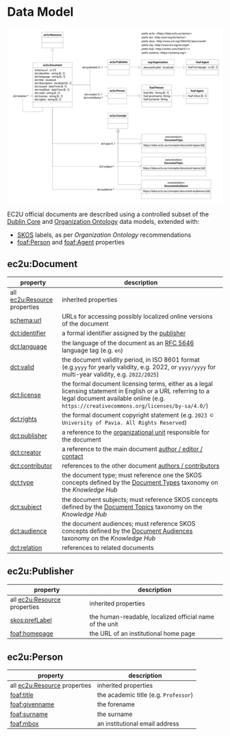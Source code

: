 # Data Model

![documents data model](index/documents.svg)

EC2U official documents are described using a controlled subset of
the [Dublin Core](https://www.dublincore.org/specifications/dublin-core/dcmi-terms/)
and [Organization Ontology](https://www.w3.org/TR/vocab-org/) data models, extended with:

* [SKOS](https://www.w3.org/TR/skos-primer/#seclabel) labels, as per *Organization Ontology* recommendations
* [foaf:Person](http://xmlns.com/foaf/0.1/#term_Person) and [foaf:Agent](http://xmlns.com/foaf/0.1/#term_Agent)
  properties

## ec2u:Document

| property                                                                                               | description                                                                                                                                                                                            |
|--------------------------------------------------------------------------------------------------------|--------------------------------------------------------------------------------------------------------------------------------------------------------------------------------------------------------|
| all [ec2u:Resource](resources) properties                                                              | inherited properties                                                                                                                                                                                   |
| [schema:url](https://schema.org/url)                                                                   | URLs for accessing possibly localized online versions of the document                                                                                                                                  |
| [dct:identifier](https://www.dublincore.org/specifications/dublin-core/dcmi-terms/terms/identifier/)   | a formal identifier assigned by the [publisher](#ec2upublisher)                                                                                                                                        |
| [dct:language](https://www.dublincore.org/specifications/dublin-core/dcmi-terms/terms/language/)       | the language of the document as an [RFC 5646](https://www.rfc-editor.org/info/rfc5646) language tag (e.g. `en`)                                                                                        |
| [dct:valid](https://www.dublincore.org/specifications/dublin-core/dcmi-terms/terms/valid/)             | the document validity period, in ISO 8601 format (e.g.`yyyy` for yearly validity, e.g. 2022, or `yyyy/yyyy` for multi-year validity, e.g. `2022/2025`)                                                 |
| [dct:license](https://www.dublincore.org/specifications/dublin-core/dcmi-terms/terms/license/)         | the formal document licensing terms, either as a legal licensing statement in English or a URL referring to a legal document available online (e.g. `https://creativecommons.org/licenses/by-sa/4.0/`) |
| [dct:rights](https://www.dublincore.org/specifications/dublin-core/dcmi-terms/terms/rights/)           | the formal document copyright statement (e.g. `2023 © University of Pavia. All Rights Reserved`)                                                                                                       |
| [dct:publisher](https://www.dublincore.org/specifications/dublin-core/dcmi-terms/terms/publisher/)     | a reference to the [organizational unit](#ec2u-publisher) responsible for the document                                                                                                                 |
| [dct:creator](https://www.dublincore.org/specifications/dublin-core/dcmi-terms/terms/creator/)         | a reference to the main document [author / editor / contact](#ec2uperson)                                                                                                                              |
| [dct:contributor](https://www.dublincore.org/specifications/dublin-core/dcmi-terms/terms/contributor/) | references to the other document [authors / contributors](#ec2uperson)                                                                                                                                 |
| [dct:type](https://www.dublincore.org/specifications/dublin-core/dcmi-terms/terms/type/)               | the document type; must reference one the SKOS concepts defined by the [Document Types](/concepts/document-types/) taxonomy on the *Knowledge Hub*                                                     |
| [dct:subject](https://www.dublincore.org/specifications/dublin-core/dcmi-terms/terms/subject/)         | the document subjects; must reference SKOS concepts defined by the [Document Topics](/concepts/document-topics/) taxonomy on the *Knowledge Hub*                                                       |
| [dct:audience](https://www.dublincore.org/specifications/dublin-core/dcmi-terms/terms/audience/)       | the document audiences; must reference SKOS concepts defined by the [Document Audiences](/concepts/document-audiences/) taxonomy on the *Knowledge Hub*                                                |
| [dct:relation](https://www.dublincore.org/specifications/dublin-core/dcmi-terms/terms/relation/)       | references to related documents                                                                                                                                                                        |

## ec2u:Publisher

| property                                                     | description                                             |
| ------------------------------------------------------------ | ------------------------------------------------------- |
| all [ec2u:Resource](/datasets/resources) properties          | inherited properties                                    |
| [skos:prefLabel](https://www.w3.org/TR/skos-reference/#labels) | the human-readable, localized official name of the unit |
| [foaf:homepage](http://xmlns.com/foaf/0.1/#term_homepage)    | the URL of an institutional home page                   |

## ec2u:Person

| property                                                    | description                           |
|-------------------------------------------------------------|---------------------------------------|
| all [ec2u:Resource](/datasets/resources) properties         | inherited properties                  |
| [foaf:title](http://xmlns.com/foaf/0.1/#term_title)         | the academic title (e.g. `Professor`) |
| [foaf:givenname](http://xmlns.com/foaf/0.1/#term_givenname) | the forename                          |
| [foaf:surname](http://xmlns.com/foaf/0.1/#term_surname)     | the surname                           |
| [foaf:mbox](http://xmlns.com/foaf/0.1/#term_mbox)           | an institutional email address        |

